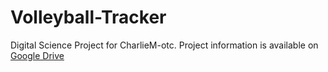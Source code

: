 # Volleyball-Tracker
Digital Science Project for CharlieM-otc.  Project information is available on [Google Drive](https://docs.google.com/document/d/1AA2j2k1yhv53bNBFb6AGY8o-A9cKgwbm_4RD1hAw12I/edit?usp=sharing)
